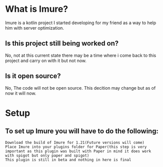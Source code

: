 # What is Imure?
Imure is a kotlin project I started developing for my friend as a way to help him with server optimization.
## Is this project still being worked on?
No, not at this current state there may be a time where i come back to this project and carry on with it but not now.
## Is it open source?
No, The code will not be open source. This decition may change but as of now it will now.
# Setup
## To set up Imure you will have to do the following:
```
Download the build of Imure for 1.21(Future versions will come)
Place Imure into your plugins folder for Paper(this step is very important as this plugin was built with Paper in mind it does work with spigot but only paper and spigot)
This plugin is still in beta and nothing in here is final
```
